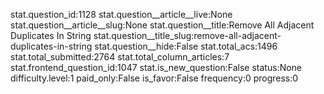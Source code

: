 stat.question_id:1128
stat.question__article__live:None
stat.question__article__slug:None
stat.question__title:Remove All Adjacent Duplicates In String
stat.question__title_slug:remove-all-adjacent-duplicates-in-string
stat.question__hide:False
stat.total_acs:1496
stat.total_submitted:2764
stat.total_column_articles:7
stat.frontend_question_id:1047
stat.is_new_question:False
status:None
difficulty.level:1
paid_only:False
is_favor:False
frequency:0
progress:0
